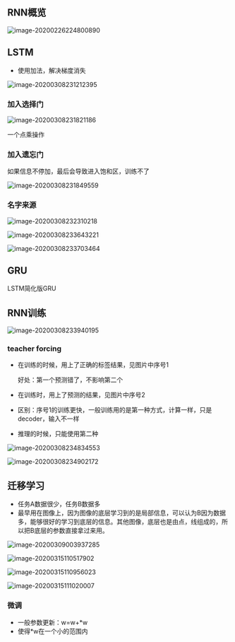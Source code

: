 ## **RNN概览**



![image-20200226224800890](../yaolinxia.github.io/img/image-20200226224800890.png)

## **LSTM**

- 使用加法，解决梯度消失

![image-20200308231212395](../yaolinxia.github.io/img/image-20200308231212395.png)

### **加入选择门**

![image-20200308231821186](../yaolinxia.github.io/img/image-20200308231821186.png)

一个点乘操作



### 加入遗忘门

如果信息不停加，最后会导致进入饱和区，训练不了

![image-20200308231849559](../yaolinxia.github.io/img/image-20200308231849559.png)

### **名字来源**

![image-20200308232310218](../yaolinxia.github.io/img/image-20200308232310218.png)

![image-20200308233643221](../yaolinxia.github.io/img/image-20200308233643221.png)

![image-20200308233703464](../yaolinxia.github.io/img/image-20200308233703464.png)

## **GRU**

LSTM简化版GRU



## RNN训练

![image-20200308233940195](../yaolinxia.github.io/img/image-20200308233940195.png)

### teacher forcing

- 在训练的时候，用上了正确的标签结果，见图片中序号1

  好处：第一个预测错了，不影响第二个

- 在训练时，用上了预测的结果，见图片中序号2

- 区别：序号1的训练更快，一般训练用的是第一种方式，计算一样，只是decoder，输入不一样

- 推理的时候，只能使用第二种

![image-20200308234834553](../yaolinxia.github.io/img/image-20200308234834553.png)

![image-20200308234902172](../yaolinxia.github.io/img/image-20200308234902172.png)

## 迁移学习

- 任务A数据很少，任务B数据多
- 最早用在图像上，因为图像的底层学习到的是局部信息，可以认为B因为数据多，能够很好的学习到底层的信息。其他图像，底层也是由点，线组成的，所以把B底层的参数直接拿过来用。

![image-20200309003937285](../yaolinxia.github.io/img/image-20200309003937285.png)

![image-20200315110517902](../yaolinxia.github.io/img/image-20200315110517902.png)



![image-20200315110956023](../yaolinxia.github.io/img/image-20200315110956023.png)

![image-20200315111020007](../yaolinxia.github.io/img/image-20200315111020007.png)



### 微调

- 一般参数更新：w=w+*w
- 使得*w在一个小的范围内



